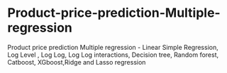 # Product-price-prediction-Multiple-regression
Product price prediction Multiple regression - Linear Simple Regression, Log Level , Log Log, Log Log interactions, Decision tree, Random forest, Catboost, XGboost,Ridge and Lasso regression
